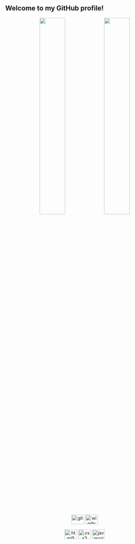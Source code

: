 ## Welcome to my GitHub profile!

<div align="center" style="display: inline_block">
    <img style="height: auto; width: 40%;" class="img" src="https://github-readme-stats.vercel.app/api?username=jonasschlemmer&theme=default&include_all_commits=true&hide_border=true"/>
    <img style="height: auto; width: 40%;" class="img" src="https://github-readme-stats.vercel.app/api/top-langs/?username=jonasschlemmer&theme=default&langs_count=4&layout=compact&hide_border=true"/>
</div>

<br>

<div align="center" style="display: inline_block">
    <img align="center" alt="git" height="30" width="40" src="https://cdn.jsdelivr.net/gh/devicons/devicon/icons/windows8/windows8-original.svg">
    <img align="center" alt="windows" height="30" width="40" src="https://cdn.jsdelivr.net/gh/devicons/devicon/icons/git/git-original.svg">  
</div>

<br>

<div align="center" style="display: inline_block">
    <img align="center" alt="html5" height="30" width="40" src="https://cdn.jsdelivr.net/gh/devicons/devicon/icons/html5/html5-original.svg">
    <img align="center" alt="css3" height="30" width="40" src="https://cdn.jsdelivr.net/gh/devicons/devicon/icons/css3/css3-original.svg">
    <img align="center" alt="javascript" height="30" width="40" src="https://cdn.jsdelivr.net/gh/devicons/devicon/icons/javascript/javascript-original.svg">     
</div>
